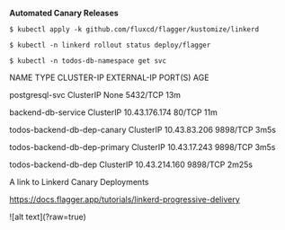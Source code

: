 **Automated Canary Releases**

```$ kubectl apply -k github.com/fluxcd/flagger/kustomize/linkerd```

```$ kubectl -n linkerd rollout status deploy/flagger```

```$ kubectl -n todos-db-namespace get svc```

NAME                           TYPE        CLUSTER-IP      EXTERNAL-IP   PORT(S)    AGE

postgresql-svc                 ClusterIP   None            <none>        5432/TCP   13m

backend-db-service             ClusterIP   10.43.176.174   <none>        80/TCP     11m

todos-backend-db-dep-canary    ClusterIP   10.43.83.206    <none>        9898/TCP   3m5s

todos-backend-db-dep-primary   ClusterIP   10.43.17.243    <none>        9898/TCP   3m5s

todos-backend-db-dep           ClusterIP   10.43.214.160   <none>        9898/TCP   2m25s

A link to Linkerd Canary Deployments

https://docs.flagger.app/tutorials/linkerd-progressive-delivery


![alt text](<PICTURE>?raw=true)





